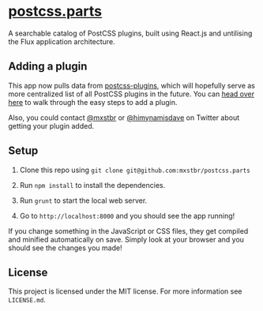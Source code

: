 # [postcss.parts](http://postcss.parts)

A searchable catalog of PostCSS plugins, built using React.js and untilising the Flux application architecture.

## Adding a plugin

This app now pulls data from [postcss-plugins](https://github.com/himynameisdave/postcss-plugins), which will hopefully serve as more centralized list of all PostCSS plugins in the future. You can [head over here](https://github.com/himynameisdave/postcss-plugins#submitting-a-new-plugin) to walk through the easy steps to add a plugin.

Also, you could contact [@mxstbr](https://twitter.com/mxstbr) or [@himynamisdave](https://twitter.com/dave_lunny) on Twitter about getting your plugin added.

## Setup

1. Clone this repo using `git clone git@github.com:mxstbr/postcss.parts`

2. Run `npm install` to install the dependencies.

3. Run `grunt` to start the local web server.

4. Go to `http://localhost:8000` and you should see the app running!

If you change something in the JavaScript or CSS files, they get compiled and minified automatically on save. Simply look at your browser and you should see the changes you made!

## License

This project is licensed under the MIT license. For more information see `LICENSE.md`.